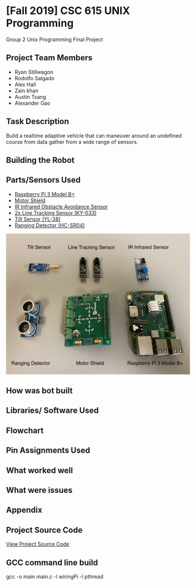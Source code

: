 # [Fall 2019] CSC 615 UNIX Programming
Group 2 Unix Programming Final Project

## Project Team Members

- Ryan Stillwagon
- Rodolfo Salgado
- Alex Hall
- Zain khan
- Austin Tsang
- Alexander Gao

## Task Description

Build a realtime adaptive vehicle that can maneuver around an undefined course from data gather from a wide range of sensors.

## Building the Robot

## Parts/Sensors Used
- [Raspberry Pi 3 Model B+](https://www.raspberrypi.org/products/raspberry-pi-3-model-b-plus/)
- [Motor Shield](https://shop.sb-components.co.uk/products/motorshield-for-raspberry-pi)
- [IR Infrared Obstacle Avoidance Sensor](https://www.amazon.com/Gikfun-avoidance-Reflective-Photoelectric-Intensity/dp/B07FJLMLVZ)
- [2x Line Tracking Sensor (KY-033)](https://www.amazon.com/Channel-Tracking-Intelligent-Infrared-Detection/dp/B0786C8JLJ)
- [Tilt Sensor (YL-38)](https://www.amazon.com/Sensor-Vibration-Arduino-Raspberry-3-3V-12V/dp/B0822V27VC)
- [Ranging Detector (HC-SR04)](https://www.amazon.com/SainSmart-HC-SR04-Ranging-Detector-Distance/dp/B004U8TOE6)

![Project Hardware](/images/project-hardware.png)

## How was bot built

## Libraries/ Software Used

## Flowchart

## Pin Assignments Used

## What worked well

## What were issues


## Appendix


## Project Source Code

[View Project Source Code](https://github.com/ryanstills/csc615_fa19_group2)

## GCC command line build

gcc -o main main.c -l wiringPi -l pthread

